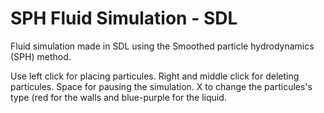 # SPH Fluid Simulation - SDL
 Fluid simulation made in SDL using the Smoothed particle hydrodynamics (SPH) method.

Use left click for placing particules.
Right and middle click for deleting particules.
Space for pausing the simulation.
X to change the particules's type (red for the walls and blue-purple for the liquid.